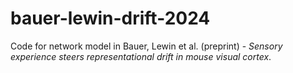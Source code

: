 # bauer-lewin-drift-2024

Code for network model in Bauer, Lewin et al. (preprint) - _Sensory experience steers representational drift in mouse visual cortex_.
